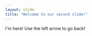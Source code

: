 ```yaml
---
layout: slide
title: "Welcome to our second slide!"
---
```

I'm here!
Use the left arrow to go back!
